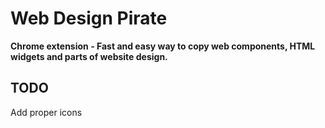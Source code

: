 # Web Design Pirate

**Chrome extension - Fast and easy way to copy web components, HTML widgets and parts of website design.**

## TODO
Add proper icons
